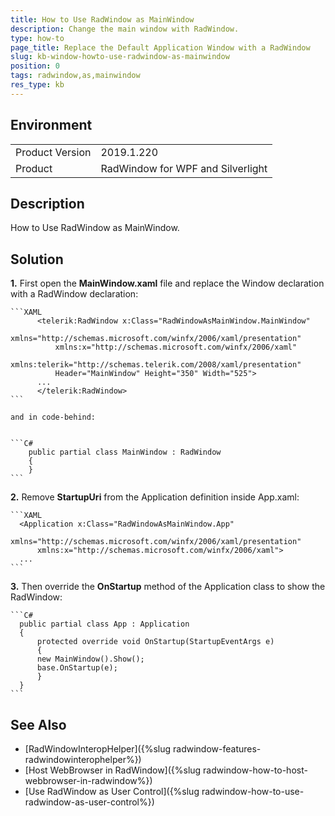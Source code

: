 ```yaml
---
title: How to Use RadWindow as MainWindow
description: Change the main window with RadWindow.
type: how-to
page_title: Replace the Default Application Window with a RadWindow
slug: kb-window-howto-use-radwindow-as-mainwindow
position: 0
tags: radwindow,as,mainwindow
res_type: kb
---
```


 ## Environment
<table>
	<tr>
		<td>Product Version</td>
		<td>2019.1.220</td>
	</tr>
	<tr>
		<td>Product</td>
		<td>RadWindow for WPF and Silverlight</td>
	</tr>
</table>

 ## Description

 How to Use RadWindow as MainWindow.

 ## Solution

 **1.** First open the **MainWindow.xaml** file and replace the Window declaration with a RadWindow declaration:

	
	```XAML
		  <telerik:RadWindow x:Class="RadWindowAsMainWindow.MainWindow"
			  xmlns="http://schemas.microsoft.com/winfx/2006/xaml/presentation"
			  xmlns:x="http://schemas.microsoft.com/winfx/2006/xaml"
			  xmlns:telerik="http://schemas.telerik.com/2008/xaml/presentation"
			  Header="MainWindow" Height="350" Width="525">
		  ...
		  </telerik:RadWindow>
	```

	and in code-behind:

	
	```C#
		public partial class MainWindow : RadWindow
		{
		}
	```

**2.** Remove **StartupUri** from the Application definition inside App.xaml:
	
	```XAML
	  <Application x:Class="RadWindowAsMainWindow.App"
	      xmlns="http://schemas.microsoft.com/winfx/2006/xaml/presentation"
	      xmlns:x="http://schemas.microsoft.com/winfx/2006/xaml">
	  ...
	```

**3.** Then override the **OnStartup** method of the Application class to show the RadWindow:

	
	```C#
	  public partial class App : Application
	  {
	      protected override void OnStartup(StartupEventArgs e)
	      {
		  new MainWindow().Show();
		  base.OnStartup(e);
	      }
	  }
	```

 ## See Also

 * [RadWindowInteropHelper]({%slug radwindow-features-radwindowinterophelper%})
* [Host WebBrowser in RadWindow]({%slug radwindow-how-to-host-webbrowser-in-radwindow%})
* [Use RadWindow as User Control]({%slug radwindow-how-to-use-radwindow-as-user-control%})
